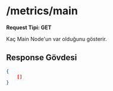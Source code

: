 # /metrics/main

**Request Tipi: GET**

Kaç Main Node'un var olduğunu gösterir.

## Response Gövdesi

```json
{
    []
}
```
